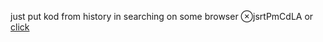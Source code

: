 just put kod from history in searching on some browser ⊗jsrtPmCdLA
or [click](https://code.mu/ru/javascript/framework/react/book/prime/conditions/logical-and/)
